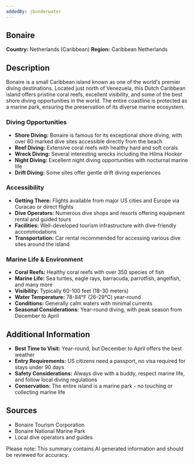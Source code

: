 ```yaml
---
addedBy: jbunderwater
---
```


## Bonaire
**Country:** Netherlands (Caribbean)
**Region:** Caribbean Netherlands

## Description
Bonaire is a small Caribbean island known as one of the world's premier diving destinations. Located just north of Venezuela, this Dutch Caribbean island offers pristine coral reefs, excellent visibility, and some of the best shore diving opportunities in the world. The entire coastline is protected as a marine park, ensuring the preservation of its diverse marine ecosystem.

### Diving Opportunities
- **Shore Diving:** Bonaire is famous for its exceptional shore diving, with over 60 marked dive sites accessible directly from the beach
- **Reef Diving:** Extensive coral reefs with healthy hard and soft corals
- **Wreck Diving:** Several interesting wrecks including the Hilma Hooker
- **Night Diving:** Excellent night diving opportunities with nocturnal marine life
- **Drift Diving:** Some sites offer gentle drift diving experiences

### Accessibility
- **Getting There:** Flights available from major US cities and Europe via Curacao or direct flights
- **Dive Operators:** Numerous dive shops and resorts offering equipment rental and guided tours
- **Facilities:** Well-developed tourism infrastructure with dive-friendly accommodations
- **Transportation:** Car rental recommended for accessing various dive sites around the island

### Marine Life & Environment
- **Coral Reefs:** Healthy coral reefs with over 350 species of fish
- **Marine Life:** Sea turtles, eagle rays, barracuda, parrotfish, angelfish, and many more
- **Visibility:** Typically 60-100 feet (18-30 meters)
- **Water Temperature:** 78-84°F (26-29°C) year-round
- **Conditions:** Generally calm waters with minimal currents
- **Seasonal Considerations:** Year-round diving, with peak season from December to April

## Additional Information
- **Best Time to Visit:** Year-round, but December to April offers the best weather
- **Entry Requirements:** US citizens need a passport, no visa required for stays under 90 days
- **Safety Considerations:** Always dive with a buddy, respect marine life, and follow local diving regulations
- **Conservation:** The entire island is a marine park - no touching or collecting marine life

## Sources
- Bonaire Tourism Corporation
- Bonaire National Marine Park
- Local dive operators and guides

Please note: This summary contains AI generated information and should be reviewed for accuracy.
